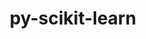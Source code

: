 ---
title: "py-scikit-learn"
layout: cache
categories: [package, develop-2023-06-25]
meta: {"versions": ["1.2.2"], "compilers": ["gcc@=11.1.0", "gcc@=11.3.0"], "oss": ["ubuntu20.04", "ubuntu22.04"], "platforms": ["linux"], "targets": ["ppc64le", "x86_64_v3"], "stacks": ["e4s", "e4s-power", "ml-linux-x86_64-cpu", "ml-linux-x86_64-cuda", "ml-linux-x86_64-rocm", "root"], "num_specs": 5, "num_specs_by_stack": {"root": 5, "ml-linux-x86_64-cuda": 2, "e4s-power": 1, "ml-linux-x86_64-rocm": 1, "ml-linux-x86_64-cpu": 2, "e4s": 1}}
spec_details: [{"hash": "psnzmr4f2glt7q5gwjgm6zqmvkmjc3pn", "compiler": "gcc@=11.3.0", "versions": ["1.2.2"], "os": "ubuntu22.04", "platform": "linux", "target": "x86_64_v3", "variants": ["build_system=python_pip", "+openmp"], "stacks": ["root", "ml-linux-x86_64-cuda"], "size": "-", "tarball": "https://binaries.spack.io/releases/develop-2023-06-25/build_cache/linux-ubuntu22.04-x86_64_v3/gcc-11.3.0/py-scikit-learn-1.2.2/linux-ubuntu22.04-x86_64_v3-gcc-11.3.0-py-scikit-learn-1.2.2-psnzmr4f2glt7q5gwjgm6zqmvkmjc3pn.spack"}, {"hash": "agobqqa37ay7tsswtajviyqik3mxwkx2", "compiler": "gcc@=11.1.0", "versions": ["1.2.2"], "os": "ubuntu20.04", "platform": "linux", "target": "ppc64le", "variants": ["build_system=python_pip", "+openmp"], "stacks": ["root", "e4s-power"], "size": "-", "tarball": "https://binaries.spack.io/releases/develop-2023-06-25/build_cache/linux-ubuntu20.04-ppc64le/gcc-11.1.0/py-scikit-learn-1.2.2/linux-ubuntu20.04-ppc64le-gcc-11.1.0-py-scikit-learn-1.2.2-agobqqa37ay7tsswtajviyqik3mxwkx2.spack"}, {"hash": "iuri26ipzntksz5o3av4nd6nzcjbdalq", "compiler": "gcc@=11.3.0", "versions": ["1.2.2"], "os": "ubuntu22.04", "platform": "linux", "target": "x86_64_v3", "variants": ["build_system=python_pip", "+openmp"], "stacks": ["root", "ml-linux-x86_64-rocm", "ml-linux-x86_64-cpu", "ml-linux-x86_64-cuda"], "size": "-", "tarball": "https://binaries.spack.io/releases/develop-2023-06-25/build_cache/linux-ubuntu22.04-x86_64_v3/gcc-11.3.0/py-scikit-learn-1.2.2/linux-ubuntu22.04-x86_64_v3-gcc-11.3.0-py-scikit-learn-1.2.2-iuri26ipzntksz5o3av4nd6nzcjbdalq.spack"}, {"hash": "ohx3bipktauzvlf22tigocmplav4zyfg", "compiler": "gcc@=11.3.0", "versions": ["1.2.2"], "os": "ubuntu22.04", "platform": "linux", "target": "x86_64_v3", "variants": ["build_system=python_pip", "+openmp"], "stacks": ["root", "ml-linux-x86_64-cpu"], "size": "-", "tarball": "https://binaries.spack.io/releases/develop-2023-06-25/build_cache/linux-ubuntu22.04-x86_64_v3/gcc-11.3.0/py-scikit-learn-1.2.2/linux-ubuntu22.04-x86_64_v3-gcc-11.3.0-py-scikit-learn-1.2.2-ohx3bipktauzvlf22tigocmplav4zyfg.spack"}, {"hash": "cm5os5rz24medguaalhx7prinq2pqh2i", "compiler": "gcc@=11.1.0", "versions": ["1.2.2"], "os": "ubuntu20.04", "platform": "linux", "target": "x86_64_v3", "variants": ["build_system=python_pip", "+openmp"], "stacks": ["e4s", "root"], "size": "-", "tarball": "https://binaries.spack.io/releases/develop-2023-06-25/build_cache/linux-ubuntu20.04-x86_64_v3/gcc-11.1.0/py-scikit-learn-1.2.2/linux-ubuntu20.04-x86_64_v3-gcc-11.1.0-py-scikit-learn-1.2.2-cm5os5rz24medguaalhx7prinq2pqh2i.spack"}]
---